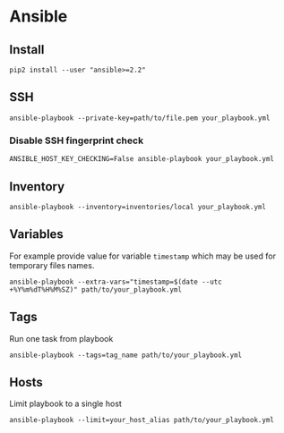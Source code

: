 # Ansible

## Install

    pip2 install --user "ansible>=2.2"

## SSH

    ansible-playbook --private-key=path/to/file.pem your_playbook.yml

### Disable SSH fingerprint check

    ANSIBLE_HOST_KEY_CHECKING=False ansible-playbook your_playbook.yml

## Inventory

    ansible-playbook --inventory=inventories/local your_playbook.yml

## Variables

For example provide value for variable `timestamp`
which may be used for temporary files names.

    ansible-playbook --extra-vars="timestamp=$(date --utc +%Y%m%dT%H%M%SZ)" path/to/your_playbook.yml

## Tags

Run one task from playbook

    ansible-playbook --tags=tag_name path/to/your_playbook.yml

## Hosts

Limit playbook to a single host

    ansible-playbook --limit=your_host_alias path/to/your_playbook.yml
